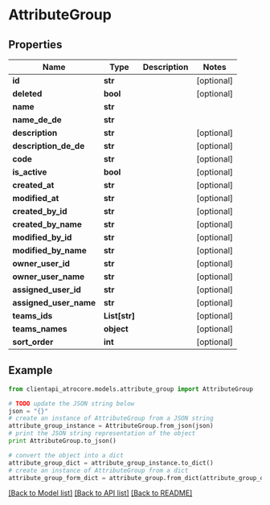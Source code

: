 # AttributeGroup


## Properties
Name | Type | Description | Notes
------------ | ------------- | ------------- | -------------
**id** | **str** |  | [optional] 
**deleted** | **bool** |  | [optional] 
**name** | **str** |  | 
**name_de_de** | **str** |  | 
**description** | **str** |  | [optional] 
**description_de_de** | **str** |  | [optional] 
**code** | **str** |  | [optional] 
**is_active** | **bool** |  | [optional] 
**created_at** | **str** |  | [optional] 
**modified_at** | **str** |  | [optional] 
**created_by_id** | **str** |  | [optional] 
**created_by_name** | **str** |  | [optional] 
**modified_by_id** | **str** |  | [optional] 
**modified_by_name** | **str** |  | [optional] 
**owner_user_id** | **str** |  | [optional] 
**owner_user_name** | **str** |  | [optional] 
**assigned_user_id** | **str** |  | [optional] 
**assigned_user_name** | **str** |  | [optional] 
**teams_ids** | **List[str]** |  | [optional] 
**teams_names** | **object** |  | [optional] 
**sort_order** | **int** |  | [optional] 

## Example

```python
from clientapi_atrocore.models.attribute_group import AttributeGroup

# TODO update the JSON string below
json = "{}"
# create an instance of AttributeGroup from a JSON string
attribute_group_instance = AttributeGroup.from_json(json)
# print the JSON string representation of the object
print AttributeGroup.to_json()

# convert the object into a dict
attribute_group_dict = attribute_group_instance.to_dict()
# create an instance of AttributeGroup from a dict
attribute_group_form_dict = attribute_group.from_dict(attribute_group_dict)
```
[[Back to Model list]](../README.md#documentation-for-models) [[Back to API list]](../README.md#documentation-for-api-endpoints) [[Back to README]](../README.md)


